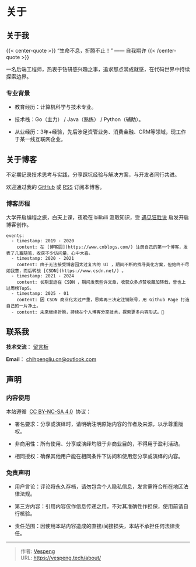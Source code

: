 # 关于


## 关于我

{{< center-quote >}} 
“生命不息，折腾不止！” —— 自我期许 
{{< /center-quote >}}

一名后端工程师，热衷于钻研感兴趣之事，追求那点滴成就感，在代码世界中持续探索边界。

### 专业背景
- 教育经历：计算机科学与技术专业。

- 技术栈：Go（主力） / Java（熟练） / Python（辅助）。

- 从业经历：3年+经验，先后涉足资管业务、消费金融、CRM等领域，现工作于某一线互联网企业。

## 关于博客

不定期记录技术思考与实践，分享踩坑经验与解决方案，与开发者同行共进。

欢迎通过我的 [GitHub](https://github.com/vespeng/vespeng.github.io) 或 [RSS](https://vespeng.tech/index.xml) 订阅本博客。

### 博客历程

大学开启编程之旅，白天上课，夜晚在 bilibili 汲取知识，受 [遇见狂胜说](https://space.bilibili.com/95256449?spm_id_from=333.1387.follow.user_card.click/) 启发开启博客创作。

```timeline {animation=true}
events:
  - timestamp: 2019 - 2020
    content: 在 [博客园](https://www.cnblogs.com/) 注册自己的第一个博客，发表了几篇随笔，收获不少访问量，心中大喜。
  - timestamp: 2020 - 2021
    content: 由于无法接受博客园太过复古的 UI ，期间不断的找寻美化方案，但始终不尽如我意，而后转战 [CSDN](https://www.csdn.net/) 。
  - timestamp: 2021 - 2024
    content: 长期混迹在 CSDN ，期间发表些许文章，收获众多点赞收藏加转载，曾也上过周榜Top5。
  - timestamp: 2025 - 01
    content: 因 CSDN 商业化太过严重，思索再三决定注销账号，用 Github Page 打造自己的一片净土。
  - content: 未来继续折腾，持续在个人博客分享技术，探索更多内容形式。🚀
```

## 联系我

**技术交流**： [留言板](https://vespeng.tech/message/)

**Email**： <chihpengliu.cn@outlook.com>

## 声明

### 内容使用
本站遵循  [CC BY-NC-SA 4.0](https://creativecommons.org/licenses/by-nc-sa/4.0/)  协议：

- 署名要求：分享或演绎时，请明确注明原始内容的作者及来源，以示尊重版权。

- 非商用性：所有使用、分享或演绎均限于非商业目的，不得用于盈利活动。

- 相同授权：确保其他用户能在相同条件下访问和使用您分享或演绎的内容。

### 免责声明
- 用户言论：评论将永久存档，请勿包含个人隐私信息，发言需符合所在地区法律法规。

- 第三方内容：引用内容仅作信息传递之用，不对其准确性作担保，使用前请自行核验。

- 责任范围：因使用本站内容造成的直接/间接损失，本站不承担任何法律责任。


---

> 作者: [Vespeng](https://github.com/vespeng/)  
> URL: https://vespeng.tech/about/  

